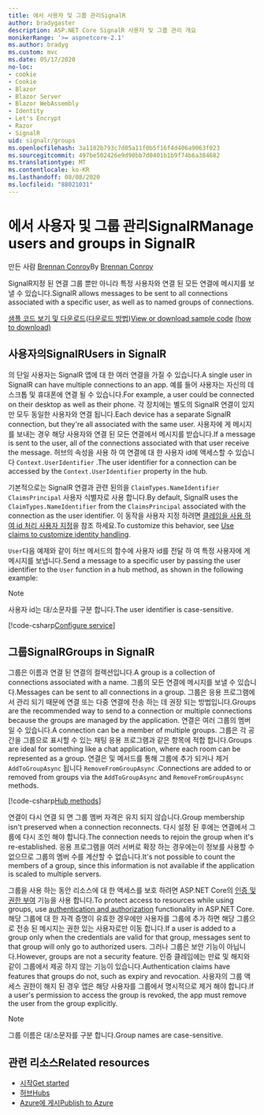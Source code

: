 ```yaml
---
title: 에서 사용자 및 그룹 관리SignalR
author: bradygaster
description: ASP.NET Core SignalR 사용자 및 그룹 관리 개요
monikerRange: '>= aspnetcore-2.1'
ms.author: bradyg
ms.custom: mvc
ms.date: 05/17/2020
no-loc:
- cookie
- Cookie
- Blazor
- Blazor Server
- Blazor WebAssembly
- Identity
- Let's Encrypt
- Razor
- SignalR
uid: signalr/groups
ms.openlocfilehash: 3a1182b793c7d05a11f0b5f16f4d406a9063f023
ms.sourcegitcommit: 497be502426e9d90bb7d0401b1b9f74b6a384682
ms.translationtype: MT
ms.contentlocale: ko-KR
ms.lasthandoff: 08/08/2020
ms.locfileid: "88021031"
---
```

# <a name="manage-users-and-groups-in-no-locsignalr"></a><span data-ttu-id="39f7a-103">에서 사용자 및 그룹 관리SignalR</span><span class="sxs-lookup"><span data-stu-id="39f7a-103">Manage users and groups in SignalR</span></span>

<span data-ttu-id="39f7a-104">만든 사람 [Brennan Conroy](https://github.com/BrennanConroy)</span><span class="sxs-lookup"><span data-stu-id="39f7a-104">By [Brennan Conroy](https://github.com/BrennanConroy)</span></span>

<span data-ttu-id="39f7a-105">SignalR지정 된 연결 그룹 뿐만 아니라 특정 사용자와 연결 된 모든 연결에 메시지를 보낼 수 있습니다.</span><span class="sxs-lookup"><span data-stu-id="39f7a-105">SignalR allows messages to be sent to all connections associated with a specific user, as well as to named groups of connections.</span></span>

<span data-ttu-id="39f7a-106">[샘플 코드 보기 및 다운로드](https://github.com/dotnet/AspNetCore.Docs/tree/master/aspnetcore/signalr/groups/sample/)([다운로드 방법](xref:index#how-to-download-a-sample))</span><span class="sxs-lookup"><span data-stu-id="39f7a-106">[View or download sample code](https://github.com/dotnet/AspNetCore.Docs/tree/master/aspnetcore/signalr/groups/sample/) [(how to download)](xref:index#how-to-download-a-sample)</span></span>

## <a name="users-in-no-locsignalr"></a><span data-ttu-id="39f7a-107">사용자의SignalR</span><span class="sxs-lookup"><span data-stu-id="39f7a-107">Users in SignalR</span></span>

<span data-ttu-id="39f7a-108">의 단일 사용자는 SignalR 앱에 대 한 여러 연결을 가질 수 있습니다.</span><span class="sxs-lookup"><span data-stu-id="39f7a-108">A single user in SignalR can have multiple connections to an app.</span></span> <span data-ttu-id="39f7a-109">예를 들어 사용자는 자신의 데스크톱 및 휴대폰에 연결 될 수 있습니다.</span><span class="sxs-lookup"><span data-stu-id="39f7a-109">For example, a user could be connected on their desktop as well as their phone.</span></span> <span data-ttu-id="39f7a-110">각 장치에는 별도의 SignalR 연결이 있지만 모두 동일한 사용자와 연결 됩니다.</span><span class="sxs-lookup"><span data-stu-id="39f7a-110">Each device has a separate SignalR connection, but they're all associated with the same user.</span></span> <span data-ttu-id="39f7a-111">사용자에 게 메시지를 보내는 경우 해당 사용자와 연결 된 모든 연결에서 메시지를 받습니다.</span><span class="sxs-lookup"><span data-stu-id="39f7a-111">If a message is sent to the user, all of the connections associated with that user receive the message.</span></span> <span data-ttu-id="39f7a-112">허브의 속성을 사용 하 여 연결에 대 한 사용자 id에 액세스할 수 있습니다 `Context.UserIdentifier` .</span><span class="sxs-lookup"><span data-stu-id="39f7a-112">The user identifier for a connection can be accessed by the `Context.UserIdentifier` property in the hub.</span></span>

<span data-ttu-id="39f7a-113">기본적으로는 SignalR 연결과 관련 된의을 `ClaimTypes.NameIdentifier` `ClaimsPrincipal` 사용자 식별자로 사용 합니다.</span><span class="sxs-lookup"><span data-stu-id="39f7a-113">By default, SignalR uses the `ClaimTypes.NameIdentifier` from the `ClaimsPrincipal` associated with the connection as the user identifier.</span></span> <span data-ttu-id="39f7a-114">이 동작을 사용자 지정 하려면 [클레임을 사용 하 여 id 처리 사용자 지정](xref:signalr/authn-and-authz#use-claims-to-customize-identity-handling)을 참조 하세요.</span><span class="sxs-lookup"><span data-stu-id="39f7a-114">To customize this behavior, see [Use claims to customize identity handling](xref:signalr/authn-and-authz#use-claims-to-customize-identity-handling).</span></span>

<span data-ttu-id="39f7a-115">`User`다음 예제와 같이 허브 메서드의 함수에 사용자 id를 전달 하 여 특정 사용자에 게 메시지를 보냅니다.</span><span class="sxs-lookup"><span data-stu-id="39f7a-115">Send a message to a specific user by passing the user identifier to the `User` function in a hub method, as shown in the following example:</span></span>

> [!NOTE]
> <span data-ttu-id="39f7a-116">사용자 id는 대/소문자를 구분 합니다.</span><span class="sxs-lookup"><span data-stu-id="39f7a-116">The user identifier is case-sensitive.</span></span>

[!code-csharp[Configure service](groups/sample/Hubs/ChatHub.cs?range=29-32)]

## <a name="groups-in-no-locsignalr"></a><span data-ttu-id="39f7a-117">그룹SignalR</span><span class="sxs-lookup"><span data-stu-id="39f7a-117">Groups in SignalR</span></span>

<span data-ttu-id="39f7a-118">그룹은 이름과 연결 된 연결의 컬렉션입니다.</span><span class="sxs-lookup"><span data-stu-id="39f7a-118">A group is a collection of connections associated with a name.</span></span> <span data-ttu-id="39f7a-119">그룹의 모든 연결에 메시지를 보낼 수 있습니다.</span><span class="sxs-lookup"><span data-stu-id="39f7a-119">Messages can be sent to all connections in a group.</span></span> <span data-ttu-id="39f7a-120">그룹은 응용 프로그램에서 관리 되기 때문에 연결 또는 다중 연결에 전송 하는 데 권장 되는 방법입니다.</span><span class="sxs-lookup"><span data-stu-id="39f7a-120">Groups are the recommended way to send to a connection or multiple connections because the groups are managed by the application.</span></span> <span data-ttu-id="39f7a-121">연결은 여러 그룹의 멤버일 수 있습니다.</span><span class="sxs-lookup"><span data-stu-id="39f7a-121">A connection can be a member of multiple groups.</span></span> <span data-ttu-id="39f7a-122">그룹은 각 공간을 그룹으로 표시할 수 있는 채팅 응용 프로그램과 같은 항목에 적합 합니다.</span><span class="sxs-lookup"><span data-stu-id="39f7a-122">Groups are ideal for something like a chat application, where each room can be represented as a group.</span></span> <span data-ttu-id="39f7a-123">연결은 및 메서드를 통해 그룹에 추가 되거나 제거 `AddToGroupAsync` 됩니다 `RemoveFromGroupAsync` .</span><span class="sxs-lookup"><span data-stu-id="39f7a-123">Connections are added to or removed from groups via the `AddToGroupAsync` and `RemoveFromGroupAsync` methods.</span></span>

[!code-csharp[Hub methods](groups/sample/Hubs/ChatHub.cs?range=15-27)]

<span data-ttu-id="39f7a-124">연결이 다시 연결 되 면 그룹 멤버 자격은 유지 되지 않습니다.</span><span class="sxs-lookup"><span data-stu-id="39f7a-124">Group membership isn't preserved when a connection reconnects.</span></span> <span data-ttu-id="39f7a-125">다시 설정 된 후에는 연결에서 그룹에 다시 조인 해야 합니다.</span><span class="sxs-lookup"><span data-stu-id="39f7a-125">The connection needs to rejoin the group when it's re-established.</span></span> <span data-ttu-id="39f7a-126">응용 프로그램을 여러 서버로 확장 하는 경우에는이 정보를 사용할 수 없으므로 그룹의 멤버 수를 계산할 수 없습니다.</span><span class="sxs-lookup"><span data-stu-id="39f7a-126">It's not possible to count the members of a group, since this information is not available if the application is scaled to multiple servers.</span></span>

<span data-ttu-id="39f7a-127">그룹을 사용 하는 동안 리소스에 대 한 액세스를 보호 하려면 ASP.NET Core의 [인증 및 권한 부여](xref:signalr/authn-and-authz) 기능을 사용 합니다.</span><span class="sxs-lookup"><span data-stu-id="39f7a-127">To protect access to resources while using groups, use [authentication and authorization](xref:signalr/authn-and-authz) functionality in ASP.NET Core.</span></span> <span data-ttu-id="39f7a-128">해당 그룹에 대 한 자격 증명이 유효한 경우에만 사용자를 그룹에 추가 하면 해당 그룹으로 전송 된 메시지는 권한 있는 사용자로만 이동 합니다.</span><span class="sxs-lookup"><span data-stu-id="39f7a-128">If a user is added to a group only when the credentials are valid for that group, messages sent to that group will only go to authorized users.</span></span> <span data-ttu-id="39f7a-129">그러나 그룹은 보안 기능이 아닙니다.</span><span class="sxs-lookup"><span data-stu-id="39f7a-129">However, groups are not a security feature.</span></span> <span data-ttu-id="39f7a-130">인증 클레임에는 만료 및 해지와 같이 그룹에서 제공 하지 않는 기능이 있습니다.</span><span class="sxs-lookup"><span data-stu-id="39f7a-130">Authentication claims have features that groups do not, such as expiry and revocation.</span></span> <span data-ttu-id="39f7a-131">사용자의 그룹 액세스 권한이 해지 된 경우 앱은 해당 사용자를 그룹에서 명시적으로 제거 해야 합니다.</span><span class="sxs-lookup"><span data-stu-id="39f7a-131">If a user's permission to access the group is revoked, the app must remove the user from the group explicitly.</span></span>

> [!NOTE]
> <span data-ttu-id="39f7a-132">그룹 이름은 대/소문자를 구분 합니다.</span><span class="sxs-lookup"><span data-stu-id="39f7a-132">Group names are case-sensitive.</span></span>

## <a name="related-resources"></a><span data-ttu-id="39f7a-133">관련 리소스</span><span class="sxs-lookup"><span data-stu-id="39f7a-133">Related resources</span></span>

* [<span data-ttu-id="39f7a-134">시작</span><span class="sxs-lookup"><span data-stu-id="39f7a-134">Get started</span></span>](xref:tutorials/signalr)
* [<span data-ttu-id="39f7a-135">허브</span><span class="sxs-lookup"><span data-stu-id="39f7a-135">Hubs</span></span>](xref:signalr/hubs)
* [<span data-ttu-id="39f7a-136">Azure에 게시</span><span class="sxs-lookup"><span data-stu-id="39f7a-136">Publish to Azure</span></span>](xref:signalr/publish-to-azure-web-app)

